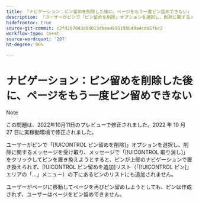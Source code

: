 ```yaml
---
title: 「ナビゲーション：ピン留めを削除した後に、ページをもう一度ピン留めできない」
description: 「ユーザーがピンで「ピン留めを削除」オプションを選択し、削除に関するメッセージを受け取り、メッセージで「取り消し」をクリックしてピンを置き換えようとすると、ピンが上部のナビゲーションで置き換えられず、「ピン留めを追加」リスト（「ピン」エリアの「...」メニュー）の下にあるピンのリストにも追加されません。ユーザーがページに移動してピン留めしようとすると、ピンは作成されず、ユーザーはページをピン留めできません。」
hidefromtoc: true
source-git-commit: c2fd207043d8d813dbea4695198b49a4cda5fbc2
workflow-type: tm+mt
source-wordcount: '207'
ht-degree: 96%

---
```



# ナビゲーション：ピン留めを削除した後に、ページをもう一度ピン留めできない

>[!NOTE]
>
>この問題は、2022年10月11日のプレビューで修正されました。2022 年 10 月 27 日に実稼動環境で修正されました。

ユーザーがピンで「[!UICONTROL ピン留めを削除]」オプションを選択し、削除に関するメッセージを受け取り、メッセージで「[!UICONTROL 取り消し]」をクリックしてピンを置き換えようとすると、ピンが上部のナビゲーションで置き換えられず、[!UICONTROL ピン留めを追加]リスト（「[!UICONTROL ピン]」エリアの「...」メニュー）の下にあるピンのリストにも追加されません。

ユーザーがページに移動してページを再びピン留めしようとしても、ピンは作成されず、ユーザーはページをピン留めできません。

